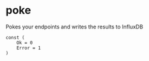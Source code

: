 # poke

Pokes your endpoints and writes the results to InfluxDB

```
const (
	Ok = 0
	Error = 1
)
```
